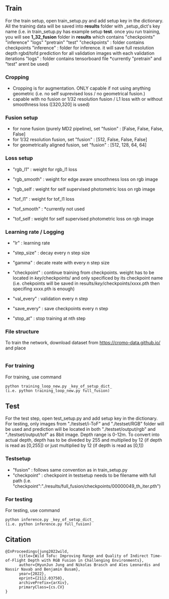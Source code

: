 ## Train
For the train setup, open train_setup.py and add setup key in the dictionary. All the training data will be saved into **results** folder with _setup_dict's key name
(i.e. in train_setup.py has example setup **test**. once you run training, you will see **1_32_fusion** folder in **results** which contains "checkpoints" "inference" "logs" "pretrain" "test"
              "checkpoints" : folder contains checkpoints 
              "inference"   : folder for inference. it will save full resolution depth rgbd/tofd prediction for all validation images with each validation iterations
              "logs"        : folder contains tensorboard file
              *currently "pretrain" and "test" arent be used)

### Cropping
- Cropping is for augmentation. ONLY capable if not using anything geometric (i.e. no self suprevised loss / no geometrical fusion.)
- capable with no fusion or 1/32 resolution fusion / L1 loss with or without smoothness loss ([320,320] is used)

### Fusion setup
- for none fusion (purely MD2 pipeline), set "fusion" : [False, False, False, False]
- for 1/32 resolution fusion, set "fusion" : [512, False, False, False]
- for geometrically aligned fusion, set "fusion" : [512, 128, 64, 64]

### Loss setup
- "rgb_l1" : weight for rgb_l1 loss
- "rgb_smooth" : weight for edge aware smoothness loss on rgb image
- "rgb_self : weight for self supervised photometric loss on rgb image

- "tof_l1" : weight for tof_l1 loss
- "tof_smooth" : *currently not used
- "tof_self : weight for self supervised photometric loss on rgb image

### Learning rate / Logging
- "lr" : learning rate
- "step_size" : decay every n step size
- "gamma" : decate reate with every n step size

- "checkpoint" : continue training from checkpoints. weight has to be located in _key_/checkpoints/ and only specificed by its checkpoint name
                 (i.e. chekpoints will be saved in results/_key_/checkpoints/xxxx.pth then specifing xxxx.pth is enough)
- "val_every" : validation every n step
- "save_every" : save checkpoints every n step
- "stop_at" : stop training at nth step

### File structure
To train the network, download dataset from https://cromo-data.github.io/ and place
```
```



### For training
For training, use command
```
python training_loop_new.py _key_of_setup_dict_
(i.e. python training_loop_new.py full_fusion)
```

## Test
For the test step, open test_setup.py and add setup key in the dictionary. For testing, only images from "./testset/i-ToF" and "./testset/RGB" folder will be used and prediction will be located in both "./testset/output/rgb" and "./testset/output/tof" as 8bit image. Depth range is 0-12m. To convert into actual depth, depth has to be diveded by 255 and multiplied by 12 (if depth is read as [0,255]) or just multiplied by 12 (if depth is read as [0,1])
       
### Testsetup
- "fusion" : follows same convention as in train_setup.py
- "checkpoint" : checkpoint in testsetup needs to be filename with full path (i.e. "checkpoint":"./results/full_fusion/checkpoints/00000049_th_iter.pth")

### For testing
For testing, use command
```
python inference.py _key_of_setup_dict_
(i.e. python inference.py full_fusion)
```
## Citation
```
@InProceedings{jung2022wild,
      title={Wild ToFu: Improving Range and Quality of Indirect Time-of-Flight Depth with RGB Fusion in Challenging Environments}, 
      author={HyunJun Jung and Nikolas Brasch and Ales Leonardis and Nassir Navab and Benjamin Busam},
      year={2022},
      eprint={2112.03750},
      archivePrefix={arXiv},
      primaryClass={cs.CV}
}
```



